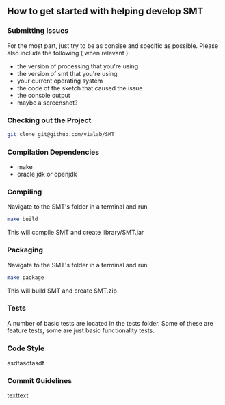 ## How to get started with helping develop SMT


### Submitting Issues
For the most part, just try to be as consise and specific as possible. Please also include the following ( when relevant ):
 * the version of processing that you're using
 * the version of smt that you're using
 * your current operating system
 * the code of the sketch that caused the issue
 * the console output
 * maybe a screenshot?

### Checking out the Project
```bash
git clone git@github.com/vialab/SMT
```
### Compilation Dependencies
 * make
 * oracle jdk or openjdk

### Compiling
Navigate to the SMT's folder in a terminal and run
```bash
make build
```
This will compile SMT and create library/SMT.jar

### Packaging
Navigate to the SMT's folder in a terminal and run
```bash
make package
```
This will build SMT and create SMT.zip

### Tests
A number of basic tests are located in the tests folder. Some of these are feature tests, some are just basic functionality tests.

### Code Style
asdfasdfasdf

### Commit Guidelines
texttext
